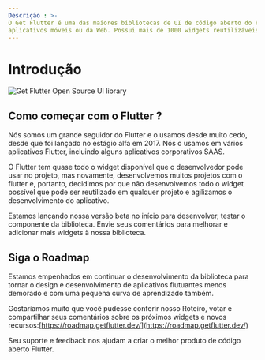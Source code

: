 ```yaml
---
Descrição : >-
O Get Flutter é uma das maiores bibliotecas de UI de código aberto do Flutter para 
aplicativos móveis ou da Web. Possui mais de 1000 widgets reutilizáveis pré-construídos.
---
```


# Introdução

![Get Flutter Open Source UI library](https://ik.imagekit.io/ionicfirebaseapp/docs/tr:dpr-auto,tr:w-auto-1300/github-settings_2_6MxhZpdf5.png)

## Como começar com o Flutter ?


Nós somos um grande seguidor do Flutter e o usamos desde muito cedo, desde que foi lançado no estágio alfa em 2017. Nós o usamos em vários aplicativos Flutter, incluindo alguns aplicativos corporativos SAAS. 

O Flutter tem quase todo o widget disponível que o desenvolvedor pode usar no projeto, mas novamente, desenvolvemos muitos projetos com o flutter e, portanto, decidimos por que não desenvolvemos todo o widget possível que pode ser reutilizado em qualquer projeto e agilizamos o desenvolvimento do aplicativo. 

Estamos lançando nossa versão beta no início para desenvolver, testar o componente da biblioteca. Envie seus comentários para melhorar e adicionar mais widgets à nossa biblioteca.

## Siga o Roadmap 

Estamos empenhados em continuar o desenvolvimento da biblioteca para tornar o design e desenvolvimento de aplicativos flutuantes menos demorado e com uma pequena curva de aprendizado também.


Gostaríamos muito que você pudesse conferir nosso Roteiro, votar e compartilhar seus comentários sobre os próximos widgets e novos recursos:[https://roadmap.getflutter.dev/](https://roadmap.getflutter.dev/)

Seu suporte e feedback nos ajudam a criar o melhor produto de código aberto Flutter.









